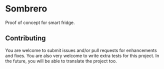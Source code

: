 # Sombrero
Proof of concept for smart fridge.

## Contributing
You are welcome to submit issues and/or pull requests for enhancements and fixes.
You are also very welcome to write extra tests for this project.
In the future, you will be able to translate the project too.
